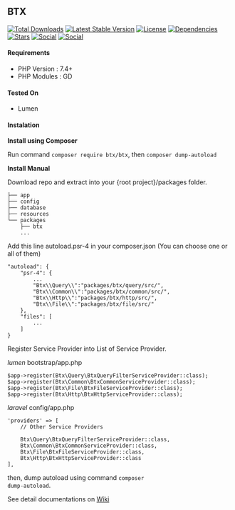 ## BTX

[![Total Downloads](https://img.shields.io/packagist/dt/btx/btx?style=flat-square)](https://packagist.org/packages/btx/btx?)
[![Latest Stable Version](https://img.shields.io/packagist/v/btx/btx?style=flat-square)](https://packagist.org/packages/btx/btx)
[![License](https://img.shields.io/packagist/l/btx/btx?style=flat-square)](https://packagist.org/packages/btx/btx)
[![Dependencies](https://img.shields.io/librariesio/github/bachtiarpanjaitan/btx?style=flat-square)](https://packagist.org/packages/btx/btx)
[![Stars](https://img.shields.io/packagist/stars/btx/btx?style=flat-square)](https://packagist.org/packages/btx/btx)
[![Social](https://img.shields.io/github/stars/btx?style=flat-square)](https://github.com/bachtiarpanjaitan/btx)
[![Social](https://img.shields.io/github/last-commit/bachtiarpanjaitan/btx/main?style=flat-square)](https://github.com/bachtiarpanjaitan/btx)


#### Requirements
* PHP Version : 7.4+
* PHP Modules : GD

#### Tested On
* Lumen
#### Instalation

**Install using Composer**

Run command <code>composer require btx/btx</code>, then <code>composer dump-autoload</code>



**Install Manual**

Download repo and extract into your {root project}/packages folder.
```
├── app
├── config
├── database
├── resources
└── packages
    ├── btx
    ...
```
Add this line autoload.psr-4 in your composer.json (You can choose one or all of them)

```
"autoload": {
    "psr-4": {
        ...
        "Btx\\Query\\":"packages/btx/query/src/",
        "Btx\\Common\\":"packages/btx/common/src/",
        "Btx\\Http\\":"packages/btx/http/src/",
        "Btx\\File\\":"packages/btx/file/src/"
    },
    "files": [
        ...
    ]
}

```
Register Service Provider into List of Service Provider.

_lumen_ bootstrap/app.php
```
$app->register(Btx\Query\BtxQueryFilterServiceProvider::class);
$app->register(Btx\Common\BtxCommonServiceProvider::class);
$app->register(Btx\File\BtxFileServiceProvider::class);
$app->register(Btx\Http\BtxHttpServiceProvider::class);
```
_laravel_ config/app.php
```
'providers' => [
    // Other Service Providers
 
    Btx\Query\BtxQueryFilterServiceProvider::class,
    Btx\Common\BtxCommonServiceProvider::class,
    Btx\File\BtxFileServiceProvider::class,
    Btx\Http\BtxHttpServiceProvider::class
],
```
then, dump autoload using command <code>composer dump-autoload</code>.

See detail documentations on [Wiki](https://github.com/bachtiarpanjaitan/btx/wiki)

